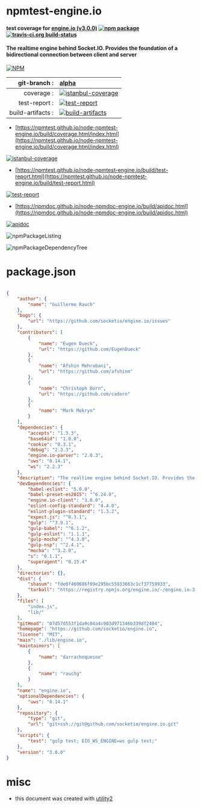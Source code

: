 # npmtest-engine.io

#### test coverage for  [engine.io (v3.0.0)](https://github.com/socketio/engine.io)  [![npm package](https://img.shields.io/npm/v/npmtest-engine.io.svg?style=flat-square)](https://www.npmjs.org/package/npmtest-engine.io) [![travis-ci.org build-status](https://api.travis-ci.org/npmtest/node-npmtest-engine.io.svg)](https://travis-ci.org/npmtest/node-npmtest-engine.io)

#### The realtime engine behind Socket.IO. Provides the foundation of a bidirectional connection between client and server

[![NPM](https://nodei.co/npm/engine.io.png?downloads=true&downloadRank=true&stars=true)](https://www.npmjs.com/package/engine.io)

| git-branch : | [alpha](https://github.com/npmtest/node-npmtest-engine.io/tree/alpha)|
|--:|:--|
| coverage : | [![istanbul-coverage](https://npmtest.github.io/node-npmtest-engine.io/build/coverage.badge.svg)](https://npmtest.github.io/node-npmtest-engine.io/build/coverage.html/index.html)|
| test-report : | [![test-report](https://npmtest.github.io/node-npmtest-engine.io/build/test-report.badge.svg)](https://npmtest.github.io/node-npmtest-engine.io/build/test-report.html)|
| build-artifacts : | [![build-artifacts](https://npmtest.github.io/node-npmtest-engine.io/glyphicons_144_folder_open.png)](https://github.com/npmtest/node-npmtest-engine.io/tree/gh-pages/build)|

- [https://npmtest.github.io/node-npmtest-engine.io/build/coverage.html/index.html](https://npmtest.github.io/node-npmtest-engine.io/build/coverage.html/index.html)

[![istanbul-coverage](https://npmtest.github.io/node-npmtest-engine.io/build/screenCapture.buildCi.browser.%252Ftmp%252Fbuild%252Fcoverage.lib.html.png)](https://npmtest.github.io/node-npmtest-engine.io/build/coverage.html/index.html)

- [https://npmtest.github.io/node-npmtest-engine.io/build/test-report.html](https://npmtest.github.io/node-npmtest-engine.io/build/test-report.html)

[![test-report](https://npmtest.github.io/node-npmtest-engine.io/build/screenCapture.buildCi.browser.%252Ftmp%252Fbuild%252Ftest-report.html.png)](https://npmtest.github.io/node-npmtest-engine.io/build/test-report.html)

- [https://npmdoc.github.io/node-npmdoc-engine.io/build/apidoc.html](https://npmdoc.github.io/node-npmdoc-engine.io/build/apidoc.html)

[![apidoc](https://npmdoc.github.io/node-npmdoc-engine.io/build/screenCapture.buildCi.browser.%252Ftmp%252Fbuild%252Fapidoc.html.png)](https://npmdoc.github.io/node-npmdoc-engine.io/build/apidoc.html)

![npmPackageListing](https://npmtest.github.io/node-npmtest-engine.io/build/screenCapture.npmPackageListing.svg)

![npmPackageDependencyTree](https://npmtest.github.io/node-npmtest-engine.io/build/screenCapture.npmPackageDependencyTree.svg)



# package.json

```json

{
    "author": {
        "name": "Guillermo Rauch"
    },
    "bugs": {
        "url": "https://github.com/socketio/engine.io/issues"
    },
    "contributors": [
        {
            "name": "Eugen Dueck",
            "url": "https://github.com/EugenDueck"
        },
        {
            "name": "Afshin Mehrabani",
            "url": "https://github.com/afshinm"
        },
        {
            "name": "Christoph Dorn",
            "url": "https://github.com/cadorn"
        },
        {
            "name": "Mark Mokryn"
        }
    ],
    "dependencies": {
        "accepts": "1.3.3",
        "base64id": "1.0.0",
        "cookie": "0.3.1",
        "debug": "2.3.3",
        "engine.io-parser": "2.0.3",
        "uws": "0.14.1",
        "ws": "2.2.3"
    },
    "description": "The realtime engine behind Socket.IO. Provides the foundation of a bidirectional connection between client and server",
    "devDependencies": {
        "babel-eslint": "5.0.0",
        "babel-preset-es2015": "^6.24.0",
        "engine.io-client": "3.0.0",
        "eslint-config-standard": "4.4.0",
        "eslint-plugin-standard": "1.3.2",
        "expect.js": "^0.3.1",
        "gulp": "^3.9.1",
        "gulp-babel": "^6.1.2",
        "gulp-eslint": "1.1.1",
        "gulp-mocha": "^4.3.0",
        "gulp-nsp": "^2.4.1",
        "mocha": "^3.2.0",
        "s": "0.1.1",
        "superagent": "0.15.4"
    },
    "directories": {},
    "dist": {
        "shasum": "fde0f460686f09e295bc55933663c1cf37759933",
        "tarball": "https://registry.npmjs.org/engine.io/-/engine.io-3.0.0.tgz"
    },
    "files": [
        "index.js",
        "lib/"
    ],
    "gitHead": "07d57d553f1da9c04a4c903d971346b339df2404",
    "homepage": "https://github.com/socketio/engine.io",
    "license": "MIT",
    "main": "./lib/engine.io",
    "maintainers": [
        {
            "name": "darrachequesne"
        },
        {
            "name": "rauchg"
        }
    ],
    "name": "engine.io",
    "optionalDependencies": {
        "uws": "0.14.1"
    },
    "repository": {
        "type": "git",
        "url": "git+ssh://git@github.com/socketio/engine.io.git"
    },
    "scripts": {
        "test": "gulp test; EIO_WS_ENGINE=ws gulp test;"
    },
    "version": "3.0.0"
}
```



# misc
- this document was created with [utility2](https://github.com/kaizhu256/node-utility2)
